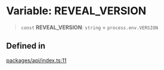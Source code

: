 # Variable: REVEAL\_VERSION

> `const` **REVEAL\_VERSION**: `string` = `process.env.VERSION`

## Defined in

[packages/api/index.ts:11](https://github.com/cognitedata/reveal/blob/3aaed3491dba3f4ba9ecd87f495d35383cc73a1d/viewer/packages/api/index.ts#L11)
